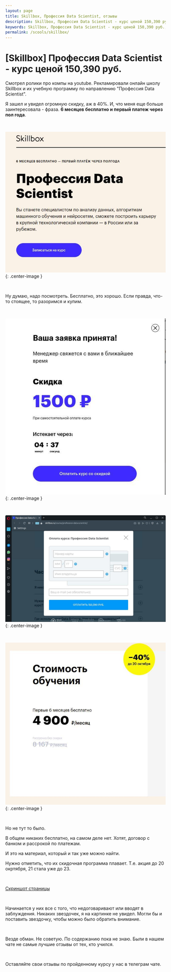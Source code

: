 ```yaml
---
layout: page
title: Skillbox, Профессия‌ ‌Data‌ ‌Scientist‌, отзывы
description: Skillbox, Профессия‌ ‌Data‌ ‌Scientist‌‌ - курс ценой 150,390 руб., отзывы
keywords: Skillbox, Профессия‌ ‌Data‌ ‌Scientist‌ - курс ценой 150,390 руб.‌, отзывы
permalink: /scools/skillbox/
---
```


# [Skillbox] Профессия‌ ‌Data‌ ‌Scientist‌ - курс ценой 150,390 руб.

Смотрел ролики про компы на youtube. Рекламировали онлайн школу Skillbox и их учебную программу по направлению "Профессия‌ ‌Data‌ ‌Scientist".

Я зашел и увидел огромную скидку, аж в 40%. И, что меня еще больше заинтересовала - фраза. **6 месяцев бесплатно и первый платеж через пол года**.

<br/>

![Skillbox - Профессия‌ ‌Data‌ ‌Scientist‌](/img/scools/skillbox/pic01.jpg 'Skillbox - Профессия‌ ‌Data‌ ‌Scientist‌'){: .center-image }

<br/>

Ну думаю, надо посмотреть. Бесплатно, это хорошо. Если правда, что-то стоящее, то разоримся и купим.

<br/>

![Skillbox - Профессия‌ ‌Data‌ ‌Scientist‌](/img/scools/skillbox/pic02.jpg 'Skillbox - Профессия‌ ‌Data‌ ‌Scientist‌'){: .center-image }

<br/>

![Skillbox - Профессия‌ ‌Data‌ ‌Scientist‌](/img/scools/skillbox/pic03.jpg 'Skillbox - Профессия‌ ‌Data‌ ‌Scientist‌'){: .center-image }

<br/>

![Skillbox - Профессия‌ ‌Data‌ ‌Scientist‌](/img/scools/skillbox/pic04.jpg 'Skillbox - Профессия‌ ‌Data‌ ‌Scientist‌'){: .center-image }

<br/>

Но не тут то было.

В общем никаких бесплатно, на самом деле нет. Хотят, договор с банком и рассрокой по платежам.

И это на материал, который и так уже можно найти.

Нужно отметить, что их скидочная программа плавает. Т.е. акция до 20 окртября, 21 стала уже до 23.

<br/>

<a href="/img/scools/skillbox/pic-00-all.png">Скриншот страницы</a>

<br/>

Начинается у них все с того, что недоговаривают или вводят в заблуждения. Никаких звездочек, я на картинке не увидел. Могли бы и поставить звездочку, чтобы можно было обратить внимание.

<br/>

Везде обман. Не советую. По содержанию пока не знаю. Были в нашем чате не самые лучшие отзывы от тех, кто учился.

<br/>

Оставляйте свои отзывы по пройденному курсу у нас в телеграм чате.
